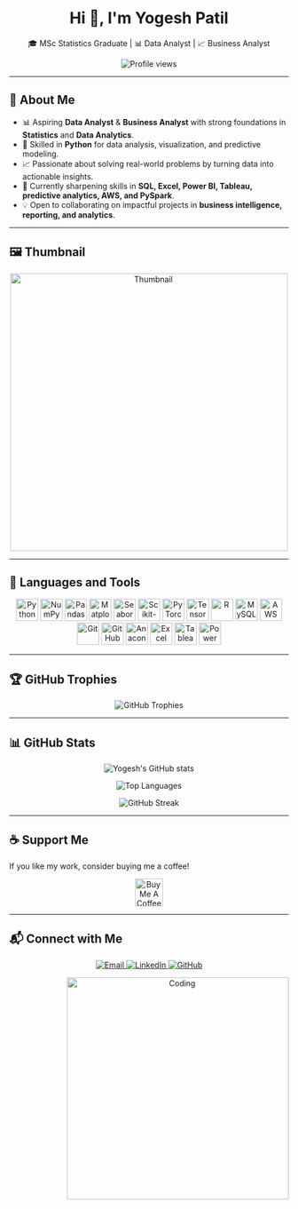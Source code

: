 <h1 align="center">Hi 👋, I'm Yogesh Patil</h1>
<p align="center">🎓 MSc Statistics Graduate | 📊 Data Analyst | 📈 Business Analyst</p>

<p align="center">
  <img src="https://komarev.com/ghpvc/?username=YogeshYPatil&label=Profile%20views&color=0e75b6&style=flat" alt="Profile views"/>
</p>

---

## 🌟 About Me  

- 📊 Aspiring **Data Analyst** & **Business Analyst** with strong foundations in **Statistics** and **Data Analytics**.  
- 🐍 Skilled in **Python** for data analysis, visualization, and predictive modeling.  
- 📈 Passionate about solving real-world problems by turning data into actionable insights.  
- 🌱 Currently sharpening skills in **SQL, Excel, Power BI, Tableau, predictive analytics, AWS, and PySpark**.  
- 💡 Open to collaborating on impactful projects in **business intelligence, reporting, and analytics**.  

---

## 🖼️ Thumbnail  
<p align="center">
  <img src="https://github.com/your-username/your-repo-name/blob/main/thumbnail.png" alt="Thumbnail" width="500">
</p>  

---
## 🔧 Languages and Tools  

<p align="center">
  <!-- Python -->
  <img src="https://www.python.org/static/community_logos/python-logo.png" width="40" alt="Python"/>
  <!-- Numpy -->
  <img src="https://numpy.org/images/logo.svg" width="40" alt="NumPy"/>
  <!-- Pandas -->
  <img src="https://pandas.pydata.org/static/img/pandas_white.svg" width="40" alt="Pandas"/>
  <!-- Matplotlib -->
  <img src="https://matplotlib.org/stable/_static/images/logo2.svg" width="40" alt="Matplotlib"/>
  <!-- Seaborn -->
  <img src="https://seaborn.pydata.org/_static/logo-wide-lightbg.svg" width="40" alt="Seaborn"/>
  <!-- Scikit-learn -->
  <img src="https://scikit-learn.org/stable/_static/scikit-learn-logo-small.png" width="40" alt="Scikit-learn"/>
  <!-- PyTorch -->
  <img src="https://pytorch.org/assets/images/pytorch-logo.png" width="40" alt="PyTorch"/>
  <!-- TensorFlow -->
  <img src="https://upload.wikimedia.org/wikipedia/commons/2/2d/Tensorflow_logo.svg" width="40" alt="TensorFlow"/>
  <!-- R -->
  <img src="https://www.r-project.org/logo/Rlogo.svg" width="40" alt="R"/>
  <!-- MySQL -->
  <img src="https://www.mysql.com/common/logos/logo-mysql-170x115.png" width="40" alt="MySQL"/>
  <!-- AWS -->
  <img src="https://a0.awsstatic.com/libra-css/images/logos/aws_logo_smile_1200x630.png" width="40" alt="AWS"/>
  <!-- Git -->
  <img src="https://git-scm.com/images/logos/downloads/Git-Logo-2Color.png" width="40" alt="Git"/>
  <!-- GitHub -->
  <img src="https://github.githubassets.com/images/modules/logos_page/GitHub-Mark.png" width="40" alt="GitHub"/>
  <!-- Anaconda -->
  <img src="https://upload.wikimedia.org/wikipedia/commons/2/2d/Anaconda_logo.png" width="40" alt="Anaconda"/>
  <!-- Excel -->
  <img src="https://upload.wikimedia.org/wikipedia/commons/7/73/Microsoft_Excel_2013_logo.svg" width="40" alt="Excel"/>
  <!-- Tableau -->
  <img src="https://upload.wikimedia.org/wikipedia/commons/8/8b/Tableau_Logo.svg" width="40" alt="Tableau"/>
  <!-- Power BI -->
  <img src="https://upload.wikimedia.org/wikipedia/commons/c/cf/Microsoft_Power_BI_Logo.svg" width="40" alt="Power BI"/>
</p>

---

## 🏆 GitHub Trophies  

<p align="center">
  <img src="https://github-profile-trophy.vercel.app/?username=YogeshYPatil&theme=radical&no-frame=true&no-bg=true&margin-w=4" alt="GitHub Trophies"/>
</p>

---

## 📊 GitHub Stats  

<p align="center">
  <img src="https://github-readme-stats.vercel.app/api?username=YogeshYPatil&show_icons=true&theme=radical" alt="Yogesh's GitHub stats"/>
</p>

<p align="center">
  <img src="https://github-readme-stats.vercel.app/api/top-langs/?username=YogeshYPatil&layout=compact&theme=radical" alt="Top Languages"/>
</p>

<p align="center">
  <img src="https://streak-stats.demolab.com/?user=YogeshYPatil&theme=radical&hide_border=true" alt="GitHub Streak"/>
</p>

---

## ☕ Support Me  

If you like my work, consider buying me a coffee!  

<p align="center">
  <a href="https://www.buymeacoffee.com/yourusername" target="_blank">
    <img src="https://cdn.buymeacoffee.com/buttons/v2/default-yellow.png" height="50" alt="Buy Me A Coffee" />
  </a>
</p>

---

## 📬 Connect with Me  

<p align="center">
  <a href="mailto:yogeshpatil.stats@gmail.com" target="_blank">
    <img src="https://img.shields.io/badge/Gmail-D14836?style=for-the-badge&logo=gmail&logoColor=white" alt="Email"/>
  </a>
  <a href="https://www.linkedin.com/in/yogesh-patil-1073ba201" target="_blank">
    <img src="https://img.shields.io/badge/LinkedIn-0077B5?style=for-the-badge&logo=linkedin&logoColor=white" alt="LinkedIn"/>
  </a>
  <a href="https://github.com/YogeshYPatil" target="_blank">
    <img src="https://img.shields.io/badge/GitHub-100000?style=for-the-badge&logo=github&logoColor=white" alt="GitHub"/>
  </a>
</p>

<p align="center">
  <img align="right" alt="Coding" width="400" src="https://raw.githubusercontent.com/rahulbanerjee26/githubProfileReadmeGenerator/main/gifs/code.gif"/>
</p>
